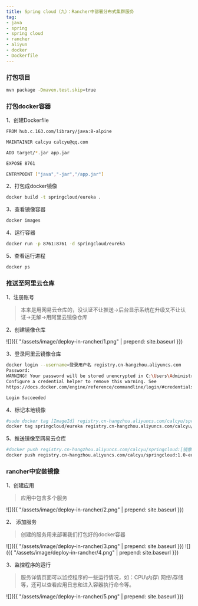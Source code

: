 ```yaml
---
title: Spring cloud（九）：Rancher中部署分布式集群服务
tag:
- java
- spring
- spring cloud
- rancher
- aliyun
- docker
- Dockerfile
---
```



### 打包项目
```bash
mvn package -Dmaven.test.skip=true
```
### 打包docker容器

1、创建Dockerfile
```bash
FROM hub.c.163.com/library/java:8-alpine

MAINTAINER calcyu calcyu@qq.com

ADD target/*.jar app.jar

EXPOSE 8761

ENTRYPOINT ["java","-jar","/app.jar"]
```

2、打包成docker镜像
```bash
docker build -t springcloud/eureka .
```

3、查看镜像容器
```bash
docker images
```

4、运行容器
```bash
docker run -p 8761:8761 -d springcloud/eureka
```

5、查看运行进程
```bash
docker ps
```

### 推送至阿里云仓库

1、注册账号
> 本来是用网易云仓库的，没认证不让推送->后台显示系统在升级又不让认证->无解->用阿里云镜像仓库   

2、创建镜像仓库

![]({{ "/assets/image/deploy-in-rancher/1.png" | prepend: site.baseurl }})

3、登录阿里云镜像仓库

```bash
docker login --username=登录用户名 registry.cn-hangzhou.aliyuncs.com
Password:
WARNING! Your password will be stored unencrypted in C:\Users\Administrator\.docker\config.json.
Configure a credential helper to remove this warning. See
https://docs.docker.com/engine/reference/commandline/login/#credentials-store

Login Succeeded

```

4、标记本地镜像
```bash
#sudo docker tag [ImageId] registry.cn-hangzhou.aliyuncs.com/calcyu/springcloud:[镜像版本号]
docker tag springcloud/eureka registry.cn-hangzhou.aliyuncs.com/calcyu/springcloud:1.0-eureka
```

5、推送镜像至网易云仓库
```bash
#docker push registry.cn-hangzhou.aliyuncs.com/calcyu/springcloud:[镜像版本号]
docker push registry.cn-hangzhou.aliyuncs.com/calcyu/springcloud:1.0-eureka
```

### rancher中安装镜像

1、创建应用
> 应用中包含多个服务

![]({{ "/assets/image/deploy-in-rancher/2.png" | prepend: site.baseurl }})

2、 添加服务

> 创建的服务用来部署我们打包好的docker容器

![]({{ "/assets/image/deploy-in-rancher/3.png" | prepend: site.baseurl }})
![]({{ "/assets/image/deploy-in-rancher/4.png" | prepend: site.baseurl }})

3、监控程序的运行

> 服务详情页面可以监控程序的一些运行情况，如：CPU\内存\ 网络\存储等，还可以查看应用日志和进入容器执行命令等。

![]({{ "/assets/image/deploy-in-rancher/5.png" | prepend: site.baseurl }})
